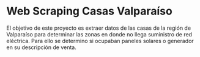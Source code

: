 # Web Scraping Casas Valparaíso

El objetivo de este proyecto es extraer datos de las casas de la región de Valparaíso para determinar las zonas en donde no llega suministro de red eléctrica. 
Para ello se determino si ocupaban paneles solares o generador en su descripción de venta.

